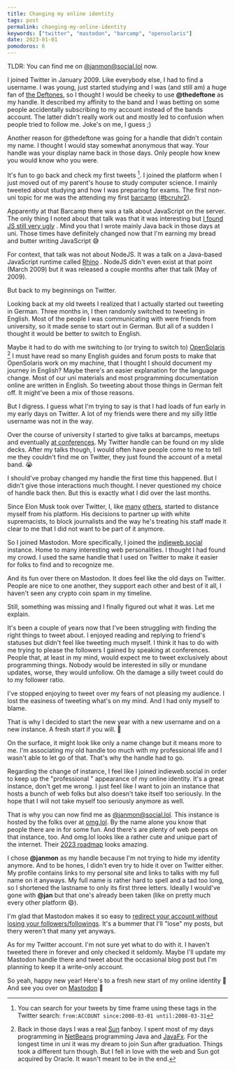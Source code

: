 ```yaml
---
title: Changing my online identity
tags: post
permalink: changing-my-online-identity
keywords: ["twitter", "mastodon", "barcamp", "opensolaris"]
date: 2023-01-01
pomodoros: 6
---
```


TLDR: You can find me on [@janmon@social.lol](https://social.lol/@janmon) now.

I joined Twitter in January 2009. Like everybody else, I had to find a username. I was young, just started studying and I was (and still am) a huge fan of [the Deftones](https://en.wikipedia.org/wiki/Deftones), so I thought I would be cheeky to use **@thedeftone** as my handle. It described my affinity to the band and I was betting on some people accidentally subscribing to my account instead of the bands account. The latter didn't really work out and mostly led to confusion when people tried to follow me. Joke's on me, I guess ;)

Another reason for @thedeftone was going for a handle that didn't contain my name. I thought I would stay somewhat anonymous that way. Your handle was your display name back in those days. Only people how knew you would know who you were.

It's fun to go back and check my first tweets [^1]. I joined the platform when I just moved out of my parent's house to study computer science. I mainly tweeted about studying and how I was preparing for exams. The first non-uni topic for me was the attending my first [barcamp](https://en.wikipedia.org/wiki/BarCamp) ([#bcruhr2](https://twitter.com/search?q=%23bcruhr2&src=typed_query)).

Apparently at that Barcamp there was a talk about JavaScript on the server. The only thing I noted about that talk was that it was interesting but [I found JS still very ugly](https://twitter.com/thedeftone/status/1407290721) . Mind you that I wrote mainly Java back in those days at uni. Those times have definitely changed now that I'm earning my bread and butter writing JavaScript 😅

For context, that talk was not about NodeJS. It was a talk on a Java-based JavaScript runtime called [Rhino](https://github.com/mozilla/rhino) . NodeJS didn't even exist at that point (March 2009) but it was released a couple months after that talk (May of 2009).

But back to my beginnings on Twitter.

Looking back at my old tweets I realized that I actually started out tweeting in German. Three months in, I then randomly switched to tweeting in English. Most of the people I was communicating with were friends from university, so it made sense to start out in German. But all of a sudden I thought it would be better to switch to English.

Maybe it had to do with me switching to (or trying to switch to) [OpenSolaris](https://en.wikipedia.org/wiki/OpenSolaris) [^2] I must have read so many English guides and forum posts to make that OpenSolaris work on my machine, that I thought I should document my journey in English? Maybe there's an easier explanation for the language change. Most of our uni materials and most programming documentation online are written in English. So tweeting about those things in German felt off. It might've been a mix of those reasons.

But I digress. I guess what I'm trying to say is that I had loads of fun early in my early days on Twitter. A lot of my friends were there and my silly little username was not in the way.

Over the course of university I started to give talks at barcamps, meetups and eventually [at conferences](https://janmonschke.com/#talks). My Twitter handle can be found on my slide decks. After my talks though, I would often have people come to me to tell me they couldn't find me on Twitter, they just found the account of a metal band. 😭

I should've probay changed my handle the first time this happened. But I didn't give those interactions much thought. I never questioned my choice of handle back then. But this is exactly what I did over the last months.

Since Elon Musk took over Twitter, I, like [many](https://andy-bell.co.uk/free-of-the-bird/) [others](https://www.tbray.org/ongoing/When/202x/2022/11/26/Bye-Twitter), started to distance myself from his platform. His decisions to partner up with white supremacists, to block journalists and the way he's treating his staff made it clear to me that I did not want to be part of it anymore.

So I joined Mastodon. More specifically, I joined the [indieweb.social](https://indieweb.social) instance. Home to many interesting web personalities. I thought I had found my crowd. I used the same handle that I used on Twitter to make it easier for folks to find and to recognize me.

And its fun over there on Mastodon. It does feel like the old days on Twitter. People are nice to one another, they support each other and best of it all, I haven't seen any crypto coin spam in my timeline.

Still, something was missing and I finally figured out what it was. Let me explain.

It's been a couple of years now that I've been struggling with finding the right things to tweet about. I enjoyed reading and replying to friend's statuses but didn't feel like tweeting much myself. I think it has to do with me trying to please the followers I gained by speaking at conferences. People that, at least in my mind, would expect me to tweet exclusively about programming things. Nobody would be interested in silly or mundane updates, worse, they would unfollow. Oh the damage a silly tweet could do to my follower ratio.

I've stopped enjoying to tweet over my fears of not pleasing my audience. I lost the easiness of tweeting what's on my mind. And I had only myself to blame.

That is why I decided to start the new year with a new username and on a new instance. A fresh start if you will. 🎊

On the surface, it might look like only a name change but it means more to me. I'm associating my old handle too much with my professional life and I wasn't able to let go of that. That's why the handle had to go.

Regarding the change of instance, I feel like I joined indieweb.social in order to keep up the "professional " appearance of my online identity. It's a great instance, don't get me wrong. I just feel like I want to join an instance that hosts a bunch of web folks but also doesn't take itself too seriously. In the hope that I will not take myself too seriously anymore as well.

That is why you can now find me as [@janmon@social.lol](https://social.lol/@janmon). This instance is hosted by the folks over at [omg.lol](https://omg.lol). By the name alone you know that people there are in for some fun. And there's are plenty of web peeps on that instance, too. And omg.lol looks like a rather cute and unique part of the internet. Their [2023 roadmap](https://home.omg.lol/roadmap) looks amazing.

I chose **@janmon** as my handle because I'm not trying to hide my identity anymore. And to be hones, I didn't even try to hide it over on Twitter either. My profile contains links to my personal site and links to talks with my full name on it anyways. My full name is rather hard to spell and a tad too long, so I shortened the lastname to only its first three letters. Ideally I would've gone with **@jan** but that one's already been taken (like on pretty much every other platform 😄).

I'm glad that Mastodon makes it so easy to [redirect your account without losing your followers/followings](https://docs.joinmastodon.org/user/moving/). It's a bummer that I'll "lose" my posts, but thery weren't that many yet anyways.

As for my Twitter account. I'm not sure yet what to do with it. I haven't tweeted there in forever and only checked it seldomly. Maybe I'll update my Mastodon handle there and tweet about the occasional blog post but I'm planning to keep it a write-only account.

So yeah, happy new year! Here's to a fresh new start of my online identity 🎉 And see you over on [Mastodon](https://social.lol/@janmon) 👋

[^1]: You can search for your tweets by time frame using these tags in the Twitter search: `from:ACCOUNT since:2008-03-01 until:2008-03-31`
[^2]: Back in those days I was a real [Sun](https://en.wikipedia.org/wiki/Sun_Microsystems) fanboy. I spent most of my days programming in [NetBeans](https://en.wikipedia.org/wiki/NetBeans) programming Java and [JavaFx](https://en.wikipedia.org/wiki/JavaFX). For the longest time in uni it was my dream to join Sun after graduation. Things took a different turn though. But I fell in love with the web and Sun got acquired by Oracle. It wasn't meant to be in the end.
